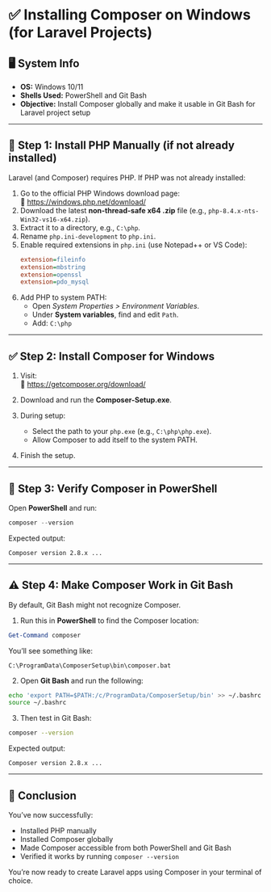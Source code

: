 
# ✅ Installing Composer on Windows (for Laravel Projects)

## 🖥️ System Info
- **OS:** Windows 10/11
- **Shells Used:** PowerShell and Git Bash
- **Objective:** Install Composer globally and make it usable in Git Bash for Laravel project setup

---

## 🔧 Step 1: Install PHP Manually (if not already installed)

Laravel (and Composer) requires PHP. If PHP was not already installed:

1. Go to the official PHP Windows download page:  
   🔗 https://windows.php.net/download/
2. Download the latest **non-thread-safe x64 .zip** file (e.g., `php-8.4.x-nts-Win32-vs16-x64.zip`).
3. Extract it to a directory, e.g., `C:\php`.
4. Rename `php.ini-development` to `php.ini`.
5. Enable required extensions in `php.ini` (use Notepad++ or VS Code):
   ```ini
   extension=fileinfo
   extension=mbstring
   extension=openssl
   extension=pdo_mysql
   ```
6. Add PHP to system PATH:
   - Open *System Properties > Environment Variables*.
   - Under **System variables**, find and edit `Path`.
   - Add: `C:\php`

---

## ✅ Step 2: Install Composer for Windows

1. Visit:  
   🔗 https://getcomposer.org/download/
2. Download and run the **Composer-Setup.exe**.
3. During setup:
   - Select the path to your `php.exe` (e.g., `C:\php\php.exe`).
   - Allow Composer to add itself to the system PATH.

4. Finish the setup.

---

## 🧪 Step 3: Verify Composer in PowerShell

Open **PowerShell** and run:

```powershell
composer --version
```

Expected output:

```
Composer version 2.8.x ...
```

---

## ⚠️ Step 4: Make Composer Work in Git Bash

By default, Git Bash might not recognize Composer.

1. Run this in **PowerShell** to find the Composer location:

```powershell
Get-Command composer
```

You’ll see something like:

```
C:\ProgramData\ComposerSetup\bin\composer.bat
```

2. Open **Git Bash** and run the following:

```bash
echo 'export PATH=$PATH:/c/ProgramData/ComposerSetup/bin' >> ~/.bashrc
source ~/.bashrc
```

3. Then test in Git Bash:

```bash
composer --version
```

Expected output:

```
Composer version 2.8.x ...
```

---

## 🏁 Conclusion

You’ve now successfully:

- Installed PHP manually
- Installed Composer globally
- Made Composer accessible from both PowerShell and Git Bash
- Verified it works by running `composer --version`

You’re now ready to create Laravel apps using Composer in your terminal of choice.
